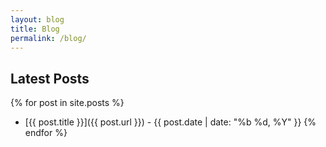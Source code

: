 ```yaml
---
layout: blog
title: Blog
permalink: /blog/
---
```


## Latest Posts

{% for post in site.posts %}
- [{{ post.title }}]({{ post.url }}) - {{ post.date | date: "%b %d, %Y" }}
{% endfor %}
